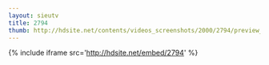 ```yaml
---
layout: sieutv
title: 2794
thumb: http://hdsite.net/contents/videos_screenshots/2000/2794/preview_360p.mp4.jpg
---
```

{% include iframe src='http://hdsite.net/embed/2794' %}
 
